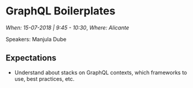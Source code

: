 # GraphQL Boilerplates

*When: 15-07-2018 | 9:45 - 10:30*, *Where: Alicante*

Speakers: Manjula Dube

## Expectations

- Understand about stacks on GraphQL contexts, which frameworks to use, best practices, etc.
